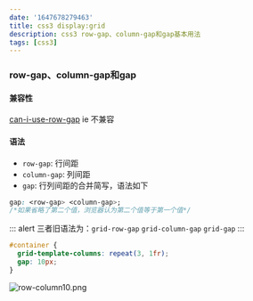 ```yaml
---
date: '1647678279463'
title: css3 display:grid
description: css3 row-gap、column-gap和gap基本用法
tags: [css3]
---
```

### row-gap、column-gap和gap
#### 兼容性
[can-i-use-row-gap](https://caniuse.com/?search=row-gap)
ie 不兼容
#### 语法
 - `row-gap`: 行间距  
 - `column-gap`: 列间距  
 - `gap`: 行列间距的合并简写，语法如下
```css
gap: <row-gap> <column-gap>;
/*如果省略了第二个值，浏览器认为第二个值等于第一个值*/
```
::: alert
三者旧语法为：`grid-row-gap` `grid-column-gap` `grid-gap`
:::
```css
#container {
  grid-template-columns: repeat(3, 1fr);
  gap: 10px;
}
```
![row-column10.png](~@assets/image/displayGrid/row-column10.png)
